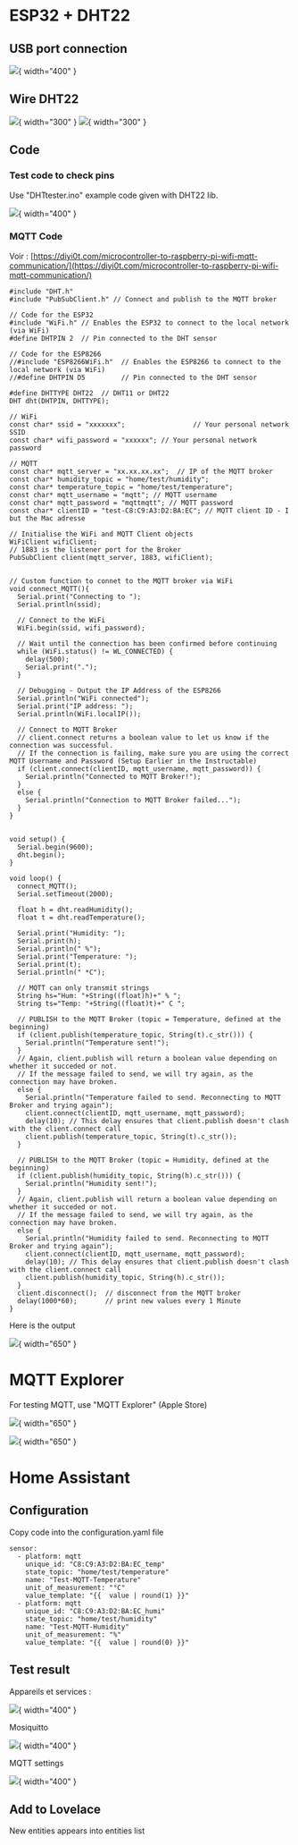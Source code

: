 # ESP32 + DHT22

## USB port connection

![](Images/port.png){ width="400" }

## Wire DHT22

![](Images/IMG_8335.jpg){ width="300" }
![](Images/ESP32-DHT22.png){ width="300" }

## Code
### Test code to check pins

Use "DHTtester.ino" example code given with DHT22 lib.

![](Images/output_basic.png){ width="400" }


### MQTT Code
Voir : [https://diyi0t.com/microcontroller-to-raspberry-pi-wifi-mqtt-communication/](https://diyi0t.com/microcontroller-to-raspberry-pi-wifi-mqtt-communication/)

```
#include "DHT.h"
#include "PubSubClient.h" // Connect and publish to the MQTT broker

// Code for the ESP32
#include "WiFi.h" // Enables the ESP32 to connect to the local network (via WiFi)
#define DHTPIN 2  // Pin connected to the DHT sensor

// Code for the ESP8266
//#include "ESP8266WiFi.h"  // Enables the ESP8266 to connect to the local network (via WiFi)
//#define DHTPIN D5         // Pin connected to the DHT sensor

#define DHTTYPE DHT22  // DHT11 or DHT22
DHT dht(DHTPIN, DHTTYPE);

// WiFi
const char* ssid = "xxxxxxx";                 // Your personal network SSID
const char* wifi_password = "xxxxxx"; // Your personal network password

// MQTT
const char* mqtt_server = "xx.xx.xx.xx";  // IP of the MQTT broker
const char* humidity_topic = "home/test/humidity";
const char* temperature_topic = "home/test/temperature";
const char* mqtt_username = "mqtt"; // MQTT username
const char* mqtt_password = "mqttmqtt"; // MQTT password
const char* clientID = "test-C8:C9:A3:D2:BA:EC"; // MQTT client ID - I but the Mac adresse

// Initialise the WiFi and MQTT Client objects
WiFiClient wifiClient;
// 1883 is the listener port for the Broker
PubSubClient client(mqtt_server, 1883, wifiClient); 


// Custom function to connet to the MQTT broker via WiFi
void connect_MQTT(){
  Serial.print("Connecting to ");
  Serial.println(ssid);

  // Connect to the WiFi
  WiFi.begin(ssid, wifi_password);

  // Wait until the connection has been confirmed before continuing
  while (WiFi.status() != WL_CONNECTED) {
    delay(500);
    Serial.print(".");
  }

  // Debugging - Output the IP Address of the ESP8266
  Serial.println("WiFi connected");
  Serial.print("IP address: ");
  Serial.println(WiFi.localIP());

  // Connect to MQTT Broker
  // client.connect returns a boolean value to let us know if the connection was successful.
  // If the connection is failing, make sure you are using the correct MQTT Username and Password (Setup Earlier in the Instructable)
  if (client.connect(clientID, mqtt_username, mqtt_password)) {
    Serial.println("Connected to MQTT Broker!");
  }
  else {
    Serial.println("Connection to MQTT Broker failed...");
  }
}


void setup() {
  Serial.begin(9600);
  dht.begin();
}

void loop() {
  connect_MQTT();
  Serial.setTimeout(2000);
  
  float h = dht.readHumidity();
  float t = dht.readTemperature();
  
  Serial.print("Humidity: ");
  Serial.print(h);
  Serial.println(" %");
  Serial.print("Temperature: ");
  Serial.print(t);
  Serial.println(" *C");

  // MQTT can only transmit strings
  String hs="Hum: "+String((float)h)+" % ";
  String ts="Temp: "+String((float)t)+" C ";

  // PUBLISH to the MQTT Broker (topic = Temperature, defined at the beginning)
  if (client.publish(temperature_topic, String(t).c_str())) {
    Serial.println("Temperature sent!");
  }
  // Again, client.publish will return a boolean value depending on whether it succeded or not.
  // If the message failed to send, we will try again, as the connection may have broken.
  else {
    Serial.println("Temperature failed to send. Reconnecting to MQTT Broker and trying again");
    client.connect(clientID, mqtt_username, mqtt_password);
    delay(10); // This delay ensures that client.publish doesn't clash with the client.connect call
    client.publish(temperature_topic, String(t).c_str());
  }

  // PUBLISH to the MQTT Broker (topic = Humidity, defined at the beginning)
  if (client.publish(humidity_topic, String(h).c_str())) {
    Serial.println("Humidity sent!");
  }
  // Again, client.publish will return a boolean value depending on whether it succeded or not.
  // If the message failed to send, we will try again, as the connection may have broken.
  else {
    Serial.println("Humidity failed to send. Reconnecting to MQTT Broker and trying again");
    client.connect(clientID, mqtt_username, mqtt_password);
    delay(10); // This delay ensures that client.publish doesn't clash with the client.connect call
    client.publish(humidity_topic, String(h).c_str());
  }
  client.disconnect();  // disconnect from the MQTT broker
  delay(1000*60);       // print new values every 1 Minute
}
```
Here is the output

![](Images/output_MQTT.png){ width="650" }

# MQTT Explorer
For testing MQTT, use "MQTT Explorer" (Apple Store)

![](Images/MQTT-explorer-1.png){ width="650" }

![](Images/MQTT-explorer-2.png){ width="650" }

# Home Assistant
## Configuration
Copy code into the configuration.yaml file
```
sensor:
  - platform: mqtt  
    unique_id: "C8:C9:A3:D2:BA:EC_temp"
    state_topic: "home/test/temperature"  
    name: "Test-MQTT-Temperature"  
    unit_of_measurement: "°C"
    value_template: "{{  value | round(1) }}"
  - platform: mqtt  
    unique_id: "C8:C9:A3:D2:BA:EC_humi"
    state_topic: "home/test/humidity"  
    name: "Test-MQTT-Humidity"  
    unit_of_measurement: "%"
    value_template: "{{  value | round(0) }}"
```
## Test result
Appareils et services :

![](Images/HA-MQTT-1.png){ width="400" }

Mosiquitto

![](Images/HA-MQTT-2.png){ width="400" }

MQTT settings

![](Images/HA-MQTT-3.png){ width="400" }

## Add to Lovelace
New entities appears into entities list
